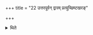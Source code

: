 +++
title = "22 उत्तरपूर्वन् द्वारम् प्रत्युच्छिष्टखरङ्"

+++

<details><summary>थिते</summary>

उत्तरपूर्वं द्वारं प्रत्युच्छिष्टखरं करोति बाह्यतो निःषेचनवन्तम् २२
</details>
